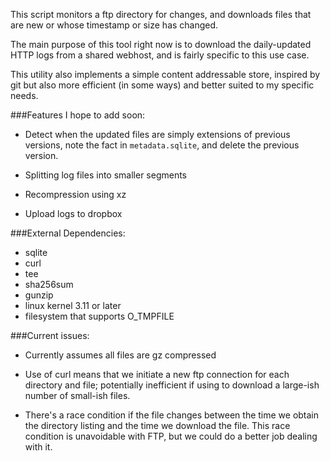 This script monitors a ftp directory for changes, and downloads files
that are new or whose timestamp or size has changed.

The main purpose of this tool right now is to download the daily-updated
HTTP logs from a shared webhost,  and is fairly specific to this use case.

This utility also implements a simple content addressable store, inspired
by git but also more efficient (in some ways) and better suited to my
specific needs.

###Features I hope to add soon:

  * Detect when the updated files are simply extensions of previous versions,
    note the fact in `metadata.sqlite`,  and delete the previous version.

  * Splitting log files into smaller segments

  * Recompression using xz

  * Upload logs to dropbox

###External Dependencies:

  * sqlite
  * curl
  * tee
  * sha256sum
  * gunzip
  * linux kernel 3.11 or later
  * filesystem that supports O_TMPFILE

###Current issues:

  * Currently assumes all files are gz compressed

  * Use of curl means that we initiate a new ftp connection for each directory
    and file;  potentially inefficient if using to download a large-ish number
    of small-ish files.

  * There's a race condition if the file changes between the time we 
    obtain the directory listing and the time we download the file.  This 
    race condition is unavoidable with FTP, but we could do a better job
    dealing with it.
